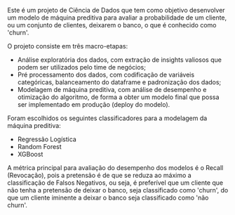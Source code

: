 Este é um projeto de Ciência de Dados que tem como objetivo desenvolver um modelo de máquina preditiva para avaliar a
probabilidade de um cliente, ou um conjunto de clientes, deixarem o banco, o que é conhecido como 'churn'.

O projeto consiste em três macro-etapas:

* Análise exploratória dos dados, com extração de insights valiosos que podem ser utilizados pelo time de negócios;
* Pré processamento dos dados, com codificação de variáveis categóricas, balanceamento do dataframe e padronização dos dados;
* Modelagem de máquina preditiva, com análise de desempenho e otimização do algoritmo, de forma a obter um modelo
  final que possa ser implementado em produção (deploy do modelo).

Foram escolhidos os seguintes classificadores para a modelagem da máquina preditiva:
* Regressão Logística
* Random Forest
* XGBoost

A métrica principal para avaliação do desempenho dos modelos é o Recall (Revocação), pois a pretensão é de que se reduza ao
máximo a classificação de Falsos Negativos, ou seja, é preferível que um cliente que não tenha a pretensão de deixar o banco,
seja classificado como 'churn', do que um cliente iminente a deixar o banco seja classificado como 'não churn'.
